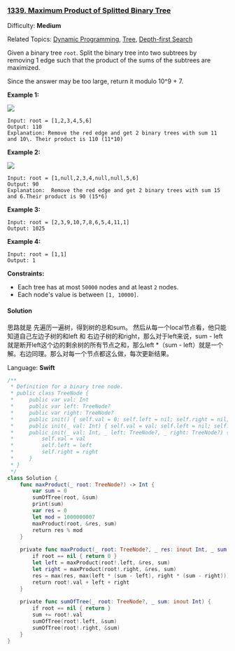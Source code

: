 ### [1339\. Maximum Product of Splitted Binary Tree](https://leetcode.com/problems/maximum-product-of-splitted-binary-tree/)

Difficulty: **Medium**  

Related Topics: [Dynamic Programming](https://leetcode.com/tag/dynamic-programming/), [Tree](https://leetcode.com/tag/tree/), [Depth-first Search](https://leetcode.com/tag/depth-first-search/)


Given a binary tree `root`. Split the binary tree into two subtrees by removing 1 edge such that the product of the sums of the subtrees are maximized.

Since the answer may be too large, return it modulo 10^9 + 7.

**Example 1:**

**![](https://assets.leetcode.com/uploads/2020/01/21/sample_1_1699.png)**

```
Input: root = [1,2,3,4,5,6]
Output: 110
Explanation: Remove the red edge and get 2 binary trees with sum 11 and 10\. Their product is 110 (11*10)
```

**Example 2:**

![](https://assets.leetcode.com/uploads/2020/01/21/sample_2_1699.png)

```
Input: root = [1,null,2,3,4,null,null,5,6]
Output: 90
Explanation:  Remove the red edge and get 2 binary trees with sum 15 and 6.Their product is 90 (15*6)
```

**Example 3:**

```
Input: root = [2,3,9,10,7,8,6,5,4,11,1]
Output: 1025
```

**Example 4:**

```
Input: root = [1,1]
Output: 1
```

**Constraints:**

*   Each tree has at most `50000` nodes and at least `2` nodes.
*   Each node's value is between `[1, 10000]`.


#### Solution
思路就是 先遍历一遍树，得到树的总和sum。 然后从每一个local节点看，他只能知道自己左边子树的和left 和 右边子树的和right，那么对于left来说，sum - left就是断开left这个边的剩余树的所有节点之和，那么left *（sum - left）就是一个解。右边同理。那么对每一个节点都这么做，每次更新结果。

Language: **Swift**

```swift
/**
 * Definition for a binary tree node.
 * public class TreeNode {
 *     public var val: Int
 *     public var left: TreeNode?
 *     public var right: TreeNode?
 *     public init() { self.val = 0; self.left = nil; self.right = nil; }
 *     public init(_ val: Int) { self.val = val; self.left = nil; self.right = nil; }
 *     public init(_ val: Int, _ left: TreeNode?, _ right: TreeNode?) {
 *         self.val = val
 *         self.left = left
 *         self.right = right
 *     }
 * }
 */
class Solution {
    func maxProduct(_ root: TreeNode?) -> Int {
        var sum = 0
        sumOfTree(root, &sum)
        print(sum)
        var res = 0
        let mod = 1000000007
        maxProduct(root, &res, sum)
        return res % mod
    }
    
    private func maxProduct(_ root: TreeNode?, _ res: inout Int, _ sum: Int) -> Int {
        if root == nil { return 0 }
        let left = maxProduct(root!.left, &res, sum)
        let right = maxProduct(root!.right, &res, sum)
        res = max(res, max(left * (sum - left), right * (sum - right)))
        return root!.val + left + right
    }
    
    private func sumOfTree(_ root: TreeNode?, _ sum: inout Int) {
        if root == nil { return }
        sum += root!.val
        sumOfTree(root!.left, &sum)
        sumOfTree(root!.right, &sum)
    }
}
```
